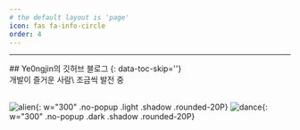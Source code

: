 ```yaml
---
# the default layout is 'page'
icon: fas fa-info-circle
order: 4
---
```


<!-- > Add Markdown syntax content to file `_tabs/about.md`{: .filepath } and it will show up on this page.
{: .prompt-tip } -->

<hr>
## Ye0ngjin의 깃허브 블로그
{: data-toc-skip=''}
<!-- <span>👾</span>{:style="font-size: 5em"} -->

<br>
개발이 즐거운 사람\
조금씩 발전 중
<br>
<br>

![alien](/assets/img/1f47e.png){: w="300" .no-popup .light .shadow .rounded-20P}
![dance](/assets/img/1f47e.webp){: w="300" .no-popup .dark .shadow .rounded-20P}

<script>

document.addEventListener('DOMContentLoaded', function () {
  /* no-popup 클래스를 가진 요소에 대해 처리 */
  var noPopupElements = document.querySelectorAll('.no-popup');
  noPopupElements.forEach(function (element) {
    /* popup 클래스를 가지고 있는 경우에만 처리 */
    if (element.classList.contains('popup')) {
      /* popup 클래스를 제거 */
      element.classList.remove('popup');
    }
    /* shimmer 클래스를 가지고 있는 경우에만 처리 */
    if (element.classList.contains('shimmer')) {
      /* shimmer 클래스를 제거 */
      element.classList.remove('shimmer');
    }
    /* href 속성이 있는 경우 해당 속성을 삭제 */
    if (element.getAttribute('href')) {
      element.removeAttribute('href');
    }

    /* 해당 태그를 span 태그로 변경 */
    var spanElement = document.createElement('span');
    spanElement.innerHTML = element.innerHTML;

    /* 기존 태그가 가진 클래스를 모두 span 태그에 추가 */
    var classes = element.classList;
    for (var i = 0; i < classes.length; i++) {
      spanElement.classList.add(classes[i]);
    }

    element.parentNode.replaceChild(spanElement, element);
  });
});

</script>